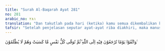 ```yaml
---
title: "Surah Al-Baqarah Ayat 281"
no: 281
arabic_no: ٢٨١
translation: "Dan takutlah pada hari (ketika) kamu semua dikembalikan kepada Allah. Kemudian setiap orang diberi balasan yang sempurna sesuai dengan apa yang telah dilakukannya, dan mereka tidak dizalimi (dirugikan)."
tafsir: "Setelah penjelasan seputar ayat-ayat riba diakhiri, maka manusia diberi peringatan agar takut kepada Allah. Di akhirat mereka akan kembali kepada-Nya, ketika seluruh perbuatan hamba dipertanggungjawabkan, termasuk harta yang pernah didapat dan dipergunakan. Jika mereka lalai atau sedang terpengaruh oleh harta benda dan sebagainya, maka hendaklah mereka sadar dan ingat akan kedatangan hari pembalasan/kiamat. Pada hari itu Allah menghukum dengan adil, tidak mengurangi pahala kebaikan sedikit pun dan tidak pula menambah siksa atas kejahatan yang diperbuat.\n\nMenurut riwayat al-Bukhari dari Ibnu 'Abbas, ayat ini adalah ayat yang terakhir yang diturunkan kepada Nabi Muhammad saw. Jibril as berkata kepada Rasulullah saw, \"Letakkanlah ayat ini antara ayat: Wa in kana dzu 'usratin .... (al-Baqarah/2:280) dan ayat: \"Ya ayyuhalladzina amanu idza tadayantum bi dainin... (al-Baqarah/2:282). Rasulullah saw masih hidup selama 21 hari setelah turunnya ayat ini. Menurut riwayat yang lain beliau wafat 81 hari kemudian."
---
```

وَاتَّقُوْا يَوْمًا تُرْجَعُوْنَ فِيْهِ اِلَى اللّٰهِ ۗثُمَّ تُوَفّٰى كُلُّ نَفْسٍ مَّا كَسَبَتْ وَهُمْ لَا يُظْلَمُوْنَ ࣖ